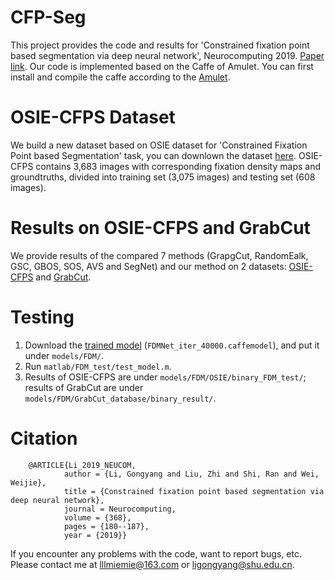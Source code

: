 # CFP-Seg
   This project provides the code and results for 'Constrained fixation point based segmentation via deep neural network', Neurocomputing 2019. [Paper link](https://www.sciencedirect.com/science/article/pii/S0925231219311890).
   Our code is implemented based on the Caffe of Amulet. You can first install and compile the caffe according to the [Amulet](https://github.com/Pchank/caffe-sal). 


# OSIE-CFPS Dataset
   We build a new dataset based on OSIE dataset for 'Constrained Fixation Point based Segmentation' task, you can downlown the dataset [here](https://pan.baidu.com/s/18_Cc2NmbUdhYEaLX2dEHCQ&shfl=sharepset).
   OSIE-CFPS contains 3,683 images with corresponding fixation density maps and groundtruths, divided into training set (3,075 images) and testing set (608 images).


# Results on OSIE-CFPS and GrabCut
   We provide results of the compared 7 methods (GrapgCut, RandomEalk, GSC, GBOS, SOS, AVS and SegNet) and our method on 2 datasets: [OSIE-CFPS](https://pan.baidu.com/s/1mXofcSOxrTyjOz-Z-nJtZA&shfl=sharepset) and [GrabCut](https://pan.baidu.com/s/1KbzOwaNwSikw7nJuQJuUbg&shfl=sharepset).

  
# Testing
1. Download the [trained model](https://pan.baidu.com/s/1PJucxmstCjF2Wt7pS9hFmQ&shfl=sharepset) (`FDMNet_iter_40000.caffemodel`), and put it under `models/FDM/`.
2. Run `matlab/FDM_test/test_model.m`.
3. Results of OSIE-CFPS are under `models/FDM/OSIE/binary_FDM_test/`; results of GrabCut are under `models/FDM/GrabCut_database/binary_result/`.


# Citation
        @ARTICLE{Li_2019_NEUCOM,
                author = {Li, Gongyang and Liu, Zhi and Shi, Ran and Wei, Weijie},
                title = {Constrained fixation point based segmentation via deep neural network},
                journal = Neurocomputing,
                volume = {368},
                pages = {180--187},
                year = {2019}}


If you encounter any problems with the code, want to report bugs, etc.
Please contact me at lllmiemie@163.com or ligongyang@shu.edu.cn.
